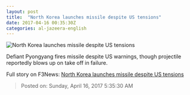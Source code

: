 ```yaml
---
layout: post
title:  "North Korea launches missile despite US tensions"
date: 2017-04-16 00:35:30Z
categories: al-jazeera-english
---
```


![North Korea launches missile despite US tensions](http://www.aljazeera.com/mritems/Images/2017/4/5/6f6805b3577b4ded8d78756490467451_18.jpg)

Defiant Pyongyang fires missile despite US warnings, though projectile reportedly blows up on take off in failure.


Full story on F3News: [North Korea launches missile despite US tensions](http://www.f3nws.com/n/njUtQ)

> Posted on: Sunday, April 16, 2017 5:35:30 AM
